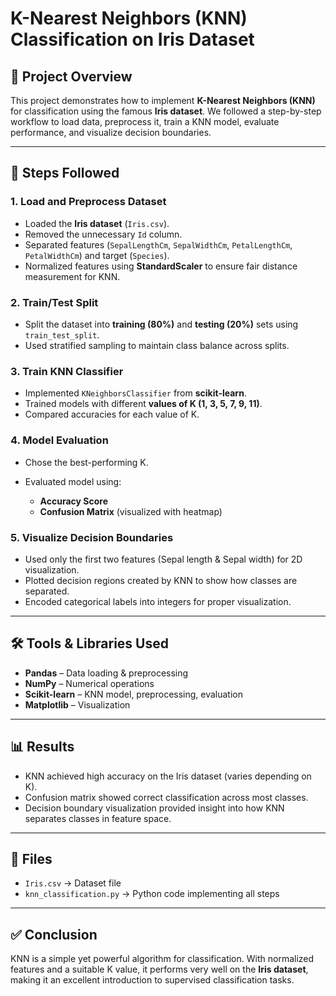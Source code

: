 # K-Nearest Neighbors (KNN) Classification on Iris Dataset

## 📌 Project Overview

This project demonstrates how to implement **K-Nearest Neighbors (KNN)** for classification using the famous **Iris dataset**.
We followed a step-by-step workflow to load data, preprocess it, train a KNN model, evaluate performance, and visualize decision boundaries.

---

## 🚀 Steps Followed

### 1. Load and Preprocess Dataset

* Loaded the **Iris dataset** (`Iris.csv`).
* Removed the unnecessary `Id` column.
* Separated features (`SepalLengthCm`, `SepalWidthCm`, `PetalLengthCm`, `PetalWidthCm`) and target (`Species`).
* Normalized features using **StandardScaler** to ensure fair distance measurement for KNN.

### 2. Train/Test Split

* Split the dataset into **training (80%)** and **testing (20%)** sets using `train_test_split`.
* Used stratified sampling to maintain class balance across splits.

### 3. Train KNN Classifier

* Implemented `KNeighborsClassifier` from **scikit-learn**.
* Trained models with different **values of K (1, 3, 5, 7, 9, 11)**.
* Compared accuracies for each value of K.

### 4. Model Evaluation

* Chose the best-performing K.
* Evaluated model using:

  * **Accuracy Score**
  * **Confusion Matrix** (visualized with heatmap)

### 5. Visualize Decision Boundaries

* Used only the first two features (Sepal length & Sepal width) for 2D visualization.
* Plotted decision regions created by KNN to show how classes are separated.
* Encoded categorical labels into integers for proper visualization.

---

## 🛠 Tools & Libraries Used

* **Pandas** – Data loading & preprocessing
* **NumPy** – Numerical operations
* **Scikit-learn** – KNN model, preprocessing, evaluation
* **Matplotlib** – Visualization

---

## 📊 Results

* KNN achieved high accuracy on the Iris dataset (varies depending on K).
* Confusion matrix showed correct classification across most classes.
* Decision boundary visualization provided insight into how KNN separates classes in feature space.

---

## 📂 Files

* `Iris.csv` → Dataset file
* `knn_classification.py` → Python code implementing all steps

---

## ✅ Conclusion

KNN is a simple yet powerful algorithm for classification.
With normalized features and a suitable K value, it performs very well on the **Iris dataset**, making it an excellent introduction to supervised classification tasks.

